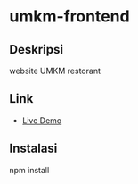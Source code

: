 # umkm-frontend
## Deskripsi
website UMKM restorant
## Link
- [Live Demo](https://umkm-app-deploy-ytr7.vercel.app/)
## Instalasi
npm install




